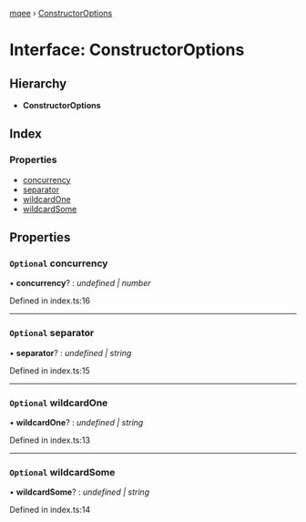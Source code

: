 [mqee](../README.md) › [ConstructorOptions](constructoroptions.md)

# Interface: ConstructorOptions

## Hierarchy

* **ConstructorOptions**

## Index

### Properties

* [concurrency](constructoroptions.md#optional-concurrency)
* [separator](constructoroptions.md#optional-separator)
* [wildcardOne](constructoroptions.md#optional-wildcardone)
* [wildcardSome](constructoroptions.md#optional-wildcardsome)

## Properties

### `Optional` concurrency

• **concurrency**? : *undefined | number*

Defined in index.ts:16

___

### `Optional` separator

• **separator**? : *undefined | string*

Defined in index.ts:15

___

### `Optional` wildcardOne

• **wildcardOne**? : *undefined | string*

Defined in index.ts:13

___

### `Optional` wildcardSome

• **wildcardSome**? : *undefined | string*

Defined in index.ts:14
